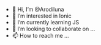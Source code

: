 - 👋 Hi, I’m @Arodiluna
- 👀 I’m interested in Ionic
- 🌱 I’m currently learning JS
- 💞️ I’m looking to collaborate on ...
- 📫 How to reach me ...

<!---
Arodiluna/Arodiluna is a ✨ special ✨ repository because its `README.md` (this file) appears on your GitHub profile.
You can click the Preview link to take a look at your changes.
--->
